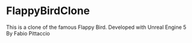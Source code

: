 # FlappyBirdClone

This is a clone of the famous Flappy Bird.
Developed with Unreal Engine 5
By Fabio Pittaccio